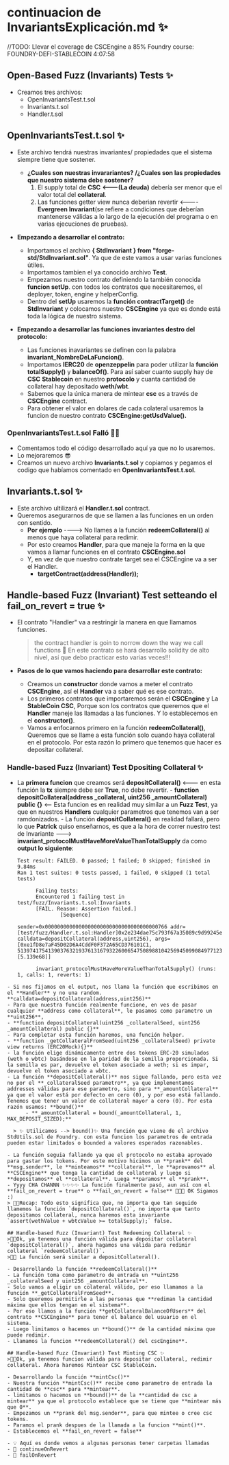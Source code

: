 # continuacion de InvariantsExplicación.md ✨
//TODO: Llevar el coverage de CSCEngine a 85%
Foundry course: FOUNDRY-DEFI-STABLECOIN
4:07:58

## Open-Based Fuzz (Invariants) Tests ✨

- Creamos tres archivos:
  - OpenInvariantsTest.t.sol
  - Invariants.t.sol
  - Handler.t.sol

## OpenInvariantsTest.t.sol ✨

- Este archivo tendrá nuestras invariantes/ propiedades que el sistema siempre tiene que sostener.

  - **¿Cuales son nuestras invarariantes? /¿Cuales son las propiedades que nuestro sistema debe sostener?**
    1. El supply total de **CSC** **<---(La deuda)** debería ser menor que el valor total del **collateral**.
    2. Las funciones getter view nunca deberian revertir <---- **Evergreen Invariant**(se refiere a condiciones que deberían mantenerse válidas a lo largo de la ejecución del programa o en varias ejecuciones de pruebas).

- **Empezando a desarrollar el contrato:**

  - Importamos el archivo **{ StdInvariant } from "forge-std/StdInvariant.sol"**. Ya que de este vamos a usar varias funciones útiles.
  - Importamos tambien el ya conocido archivo **Test**.
  - Empezamos nuestro contrato definiendo la también conocida **funcion setUp**. con todos los contratos que necesitaremos, el deployer, token, engine y helperConfig.
  - Dentro del **setUp** usaremos la **función contractTarget()** de **StdInvariant** y colocamos nuestro **CSCEngine** ya que es donde está toda la lógica de nuestro sistema.

- **Empezando a desarrollar las funciones invariantes destro del protocolo:**
  - Las funciones inavariantes se definen con la palabra **invariant_NombreDeLaFuncion()**.
  - Importamos **IERC20** de **openzeppelin** para poder utilizar la **función totalSupply()** y **balanceOf()**. Para así saber cuanto supply hay de **CSC** **Stablecoin** en nuestro **protocolo** y cuanta cantidad de collateral hay depositado **weth/wbt**.
  - Sabemos que la única manera de mintear **csc** es a través de **CSCEngine** contract.
  - Para obtener el valor en dolares de cada colateral usaremos la funcion de nuestro contrato **CSCEngine:getUsdValue().**

### OpenInvariantsTest.t.sol Falló 👩‍💻

- Comentamos todo el código desarrollado aquí ya que no lo usaremos.
- Lo mejoraremos 😎
- Creamos un nuevo archivo **Invariants.t.sol** y copiamos y pegamos el codigo que habíamos comentado en **OpenInvariantsTest.t.sol**.

## Invariants.t.sol ✨

- Este archivo ultilizará el **Handler.t.sol** contract.
- Queremos asegurarnos de que se llamen a las funciones en un orden con sentido.
  - **Por ejemplo** ----> No llames a la función **redeemCollateral()** al menos que haya collateral para redimir.
  - Por esto creamos **Handler**, para que maneje la forma en la que vamos a llamar funciones en el contrato **CSCEngine.sol**
  - Y, en vez de que nuestro contrate target sea el CSCEngine va a ser el Handler.
    - **targetContract(address(Handler));**

## Handle-based Fuzz (Invariant) Test setteando el fail_on_revert = true ✨

- El contrato "Handler" va a restringir la manera en que llamamos funciones.
  > the contract handler is goin to norrow down the way we call functions
  > 🤯 En este contrato se hará desarrollo solidity de alto nivel, así que debo practicar esto varias veces!!!
- **Pasos de lo que vamos haciendo para desarrollar este contrato:**

  - Creamos un **constructor** donde vamos a meter el contrato **CSCEngine**, así el **Handler** va a saber qué es ese contrato.
  - Los primeros contratos que importaremos serán el **CSCEngine** y La **StableCoin CSC**, Porque son los contratos que queremos que el **Handler** maneje las llamadas a las funciones. Y lo establecemos en el **constructor()**.
  - Vamos a enfocarnos primero en la función **redeemCollateral()**, Queremos que se llame a esta función solo cuando haya collateral en el protocolo. Por esta razón lo primero que tenemos que hacer es depositar collateral.

### Handle-based Fuzz (Invariant) Test Dpositing Collateral ✨
  - La **primera funcion** que creamos será **depositCollateral()** <--- en esta función la **tx** siempre debe ser **True**, no debe revertir. - **function depositCollateral(address \_collateral, uint256 \_amountCollateral) public {}** <-- Esta funcion es en realidad muy similar a un **Fuzz Test**, ya que en nuestros **Handlers** cualquier parametros que tenemos van a ser ramdonizados. - La función **depositCollateral()** en realidad fallará, pero lo que **Patrick** quiso enseñarnos, es que a la hora de correr nuestro test de Invariante ---> **invariant_protocolMustHaveMoreValueThanTotalSupply** da como **output lo siguiente**:
    ```shell
    Test result: FAILED. 0 passed; 1 failed; 0 skipped; finished in 9.84ms
    Ran 1 test suites: 0 tests passed, 1 failed, 0 skipped (1 total tests)

          Failing tests:
          Encountered 1 failing test in test/fuzz/Invariants.t.sol:Invariants
          [FAIL. Reason: Assertion failed.]
                  [Sequence]
                          sender=0x0000000000000000000000000000000000000766 addr=[test/fuzz/Handler.t.sol:Handler]0x2e234dae75c793f67a35089c9d99245e1c58470b calldata=depositCollateral(address,uint256), args=[0xe1fD8e7aF45D02D6A4CddF0F372A65CD376101C1, 513974175413903763219376131679322600654750898810425694509908497712322 [5.139e68]]

          invariant_protocolMustHaveMoreValueThanTotalSupply() (runs: 1, calls: 1, reverts: 1)
  ```
 - Si nos fijamos en el output, nos llama la función que escribimos en el **Handler** y no una random. **calldata=depositCollateral(address,uint256)**
 - Para que nuestra función realmente funcione, en ves de pasar cualquier **address como collateral**, le pasamos como parametro un **uint256**,
  - **function depositCollateral(uint256 _collateralSeed, uint256 _amountCollateral) public {}**
  - Para completar esta función haremos, una función helper.
  - **function _getCollateralFromSeed(uint256 _collateralSeed) private view returns (ERC20Mock){}**
  - la función elige dinámicamente entre dos tokens ERC-20 simulados (weth o wbtc) basándose en la paridad de la semilla proporcionada. Si la semilla es par, devuelve el token asociado a weth; si es impar, devuelve el token asociado a wbtc.
  - La función **depositCollateral()** nos sigue fallando, pero esta vez no por el **_collateralSeed parametro**, ya que implementamos addresses válidas para ese parametro, sino para **_amountCollateral** ya que el valor está por defecto en cero (0), y por eso está fallando. Tenemos que tener un valor de collateral mayor a cero (0). Por esta razón usamos: **bound()**
        - **_amountCollateral = bound(_amountCollateral, 1, MAX_DEPOSIT_SIZED);**

    > ✨ Utilicamos --> bound()✨ Una función que viene de el archivo StdUtils.sol de Foundry. con esta funcion los parametros de entrada pueden estar limitados o bounded a valores esperados razonables.

- La función seguia fallando ya que el protocolo no estaba aprovado para gastar los tokens. Por este motivo hicimos un **prank** del **msg.sender**, le **minteamos** **collateral**, le **aprovamos** al **CSCEngine** que tenga la cantidad de collateral y luego si **depositamos** el **collateral**. Luega **paramos** el **prank**. 
- Yyyy CHA CHANNN ✨✨✨✨ La función finalmente pasó, aun así con el **fail_on_revert = true** o **fail_on_revert = false** 🤌🎉🎊 OK Sigamos :)  
> 👩‍💻Recap: Todo esto significa que, no importa que tan seguido llamemos la función `depositCollateral()`, no importa que tanto depositamos collateral, nunca haremos esta invariante `assert(wethValue + wbtcValue >= totalSupply);` false.

## Handle-based Fuzz (Invariant) Test Redeeming Collateral ✨
>👩‍💻Ok, ya tenemos una función válida para depositar collateral `depositCollateral()`, ahora hagamos una válida para redimir collateral `redeemCollateral()`.
>👩‍💻 La función será similar a depositCollateral().

- Desarrollando la función **redeemCollateral()**
  - La función toma como parametro de entrada un **uint256 _collateralSeed y uint256 _amountCollateral**.
  - Solo vamos a eligir un colateral válido, por eso llamamos a la función **_getCollateralFromSeed**.
  - Solo queremos permitirle a las personas que **rediman la cantidad máxima que ellos tengan en el sistema**. 
  - Por eso llamos a la función **getCollateralBalanceOfUsers** del contrato **CSCEngine** para tener el balance del usuario en el sistema.
  - Luego limitamos o hacemos un **bound()** de la cantidad máxima que puede redimir. 
  - Llamamos la funcion **redeemCollateral() del cscEngine**.

## Handle-based Fuzz (Invariant) Test Minting CSC ✨
>👩‍💻Ok, ya tenemos funcion válida para depositar collateral, redimir collateral. Ahora haremos Mintear CSC StableCoin.

- Desarrollando la función **mintCsc()**
  - Nuestra función **mintCsc()** recibe como parametro de entrada la cantidad de **csc** para **mintear**. 
  - limitamos o hacemos un **bound()** de la **cantidad de csc a mintear** ya que el protocolo establece que se tiene que **mintear más que 0**. 
  - Empezamos un **prank del msg.sender**, para que mintee o cree csc tokens.
  - Paramos el prank despues de la llamada a la funcion **mint()**.
  - Establecemos el **fail_on_revert = false**

- 💡 Aquí es donde vemos a algunas personas tener carpetas llamadas
  - 📁 continueOnRevert
  - 📁 failOnRevert